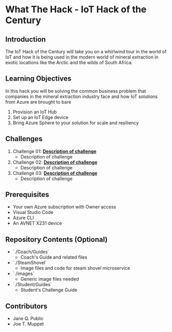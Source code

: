 <!-- REMOVE_ME # What The Hack - ${wthDirectoryName} (remove this from your MD files if you are writing them manually, this is for the automation script) REMOVE_ME -->

<!-- REPLACE_ME (replace this section with your text, this section will be removed by the automation script) -->
# What The Hack - IoT Hack of the Century
<!-- REPLACE_ME (replace this section with your text, this section will be removed by the automation script) -->

## Introduction
The IoT Hack of the Century will take you on a whirlwind tour in the world of IoT and how it is being used in the modern world of mineral extraction in exotic locations like the Arctic and the wilds of South Africa.

## Learning Objectives
In this hack you will be solving the common business problem that companies in the mineral extraction industry face and how IoT solutions from Azure are brought to bare

1. Provision an IoT Hub
2. Set up an IoT Edge device
3. Bring Azure Sphere to your solution for scale and resiliency 

## Challenges
<!-- REMOVE_ME ${challengesSection} (remove this from your MD files if you are writing them manually, this is for the automation script) REMOVE_ME -->

<!-- REPLACE_ME (replace this section with your text, this section will be removed by the automation script) -->
1. Challenge 01: **[Description of challenge](Student/Challenge-01.md)**
	 - Description of challenge
1. Challenge 02: **[Description of challenge](Student/Challenge-02.md)**
	 - Description of challenge
1. Challenge 03: **[Description of challenge](Student/Challenge-03.md)**
	 - Description of challenge
<!-- REPLACE_ME (this section will be removed by the automation script) -->

## Prerequisites
- Your own Azure subscription with Owner access
- Visual Studio Code
- Azure CLI
- An AVNET X231 device

## Repository Contents (Optional)
- \`./Coach/Guides\`
  - Coach's Guide and related files
- \`./SteamShovel\`
  - Image files and code for steam shovel microservice
- \`./images\`
  - Generic image files needed
- \`./Student/Guides\`
  - Student's Challenge Guide

## Contributors
- Jane Q. Public
- Joe T. Muppet
